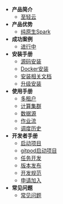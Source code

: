 - **产品简介**
  - [至轻云](/zh-cn/introduce/introduce.md)
- **产品优势**
  - [纯原生Spark](/zh-cn/success/demo2.md)
- **成功案例**
  - [进行中](/zh-cn/success/demo1.md)
- **安装手册**
  - [源码安装](/zh-cn/install/source-deploy.md)
  - [Docker安装](/zh-cn/install/docker-deploy.md)
  - [安装相关文档](/zh-cn/install/source-deploy.md)
  - [升级安装](/zh-cn/install/upgrade.md)
- **使用手册**
  - [多租户](/zh-cn/reference/tenant.md)
  - [计算集群](/zh-cn/reference/cluster.md)
  - [数据源](/zh-cn/reference/datasource.md)
  - [作业流](/zh-cn/reference/workflow.md)
  - [调度历史](/zh-cn/reference/history.md)
- **开发者手册**
  - [启动项目](/zh-cn/develop/start.md)
  - [gitpod启动项目](/zh-cn/develop/start_gitpod.md)
  - [任务开发](/zh-cn/develop/develop.md)
  - [版本发布](/zh-cn/develop/release.md)
  - [开发规范](/zh-cn/develop/rule.md)
  - [申请加入](/zh-cn/develop/join.md)
- **常见问题**
  - [常见问题](/zh-cn/problem/problem1.md)

[//]: # (- **版本历史**)

[//]: # (  - [v0.0.5]&#40;/zh-cn/version/v0-0-5.md&#41;)

[//]: # (  - [v0.0.2]&#40;/zh-cn/version/v0-0-2.md&#41;)

[//]: # (  - [v0.0.1]&#40;/zh-cn/version/v0-0-1.md&#41;)
